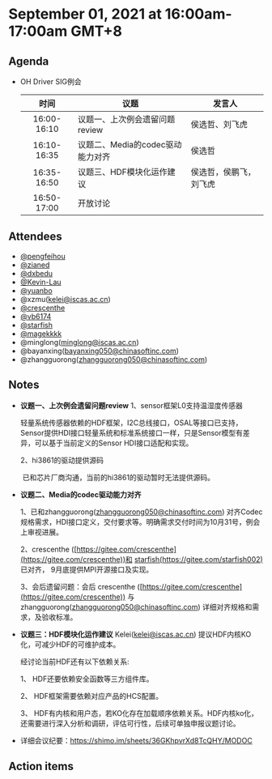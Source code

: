 #  September 01, 2021 at 16:00am-17:00am GMT+8

## Agenda

- OH Driver SIG例会[](https://meeting.tencent.com/s/O6GmTrcZcV8a)

  |    时间     | 议题                             | 发言人                 |
  | :---------: | -------------------------------- | ---------------------- |
  | 16:00-16:10 | 议题一、上次例会遗留问题review   | 侯选哲、刘飞虎         |
  | 16:10-16:35 | 议题二、Media的codec驱动能力对齐 | 侯选哲                 |
  | 16:35-16:50 | 议题三、HDF模块化运作建议        | 侯选哲，侯鹏飞，刘飞虎 |
  | 16:50-17:00 | 开放讨论                         |                        |

## Attendees

- [@pengfeihou](https://gitee.com/pengfeihou)
- [@zianed](https://gitee.com/zianed)
- [@dxbedu](https://gitee.com/dxbedu)
- [@Kevin-Lau](https://gitee.com/Kevin-Lau)
- [@yuanbo](https://gitee.com/yuanbogit)
- @xzmu(kelei@iscas.ac.cn)
- [@crescenthe](https://gitee.com/crescenthe)
- [@vb6174](https://gitee.com/vb6174)
- [@starfish](https://gitee.com/starfish002)
- [@magekkkk](https://gitee.com/magekkkk)
- @minglong(minglong@iscas.ac.cn)
- @bayanxing(bayanxing050@chinasoftinc.com)
- @zhangguorong(zhangguorong050@chinasoftinc.com)

## Notes

- **议题一、上次例会遗留问题review**
  1、sensor框架L0支持温湿度传感器 
  
  ​      轻量系统传感器依赖的HDF框架，I2C总线接口，OSAL等接口已支持，Sensor提供HDI接口轻量系统和标准系统接口一样，只是Sensor模型有差异，可以基于当前定义的Sensor HDI接口适配和实现。
  
   2、hi3861的驱动提供源码
  
  ​       已和芯片厂商沟通，当前的hi3861的驱动暂时无法提供源码。 
  
- **议题二、Media的codec驱动能力对齐**

   1、已和zhangguorong(zhangguorong050@chinasoftinc.com) 对齐Codec规格需求，HDI接口定义，交付要求等。明确需求交付时间为10月31号，例会上审视进展。

   2、crescenthe ([https://gitee.com/crescenthe](https://gitee.com/crescenthe))和 [starfish(https://gitee.com/starfish002)](https//gitee.com/starfish002) 已对齐， 9月底提供MPI开源接口及实现。

   3、会后遗留问题：会后 crescenthe ([https://gitee.com/crescenthe](https://gitee.com/crescenthe)) 与 zhangguorong(zhangguorong050@chinasoftinc.com) 详细对齐规格和需求，及验收标准。 

- **议题三：HDF模块化运作建议**
   Kelei(kelei@iscas.ac.cn) 提议HDF内核KO化，可减少HDF的可维护成本。
  
   经讨论当前HDF还有以下依赖关系:
  
   1、 HDF还要依赖安全函数等三方组件库。
  
   2、 HDF框架需要依赖对应产品的HCS配置。
  
   3、 HDF有内核和用户态，若KO化存在加载顺序依赖关系。HDF内核ko化，还需要进行深入分析和调研，评估可行性，后续可单独申报议题讨论。
  
  
  
-  详细会议纪要：https://shimo.im/sheets/36GKhpvrXd8TcQHY/MODOC

  

  
  ## Action items

  

